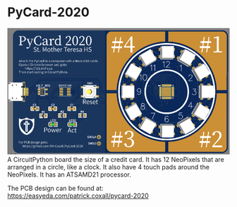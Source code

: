 # PyCard-2020

![PyCard_Image](PyCard-2020.png)
A CircuitPython board the size of a credit card.
It has 12 NeoPixels that are arranged in a circle, like a clock.
It also have 4 touch pads around the NeoPixels.
It has an ATSAMD21 processor.

The PCB design can be found at: https://easyeda.com/patrick.coxall/pycard-2020
